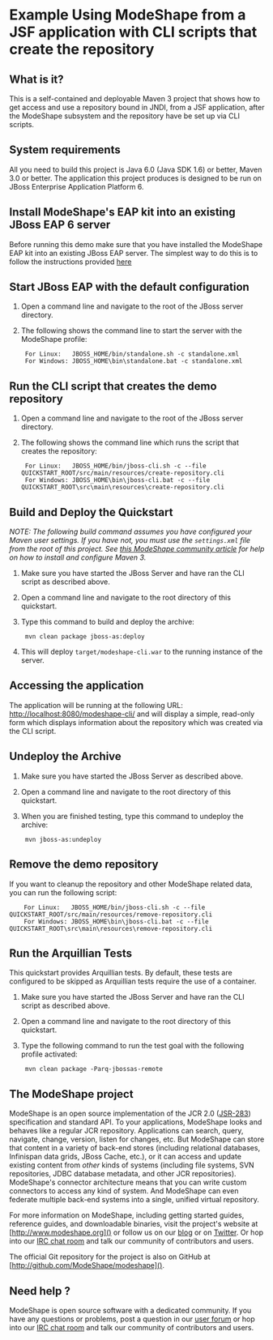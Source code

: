 Example Using ModeShape from a JSF application with CLI scripts that create the repository
==========================================================================================


What is it?
-----------

This is a self-contained and deployable Maven 3 project that shows how to get access and use a repository bound in JNDI, from
a JSF application, after the ModeShape subsystem and the repository have be set up via CLI scripts.

System requirements
-------------------

All you need to build this project is Java 6.0 (Java SDK 1.6) or better, Maven 3.0 or better.
The application this project produces is designed to be run on JBoss Enterprise Application Platform 6.

Install ModeShape's EAP kit into an existing JBoss EAP 6 server
-----------------------------------------------------
Before running this demo make sure that you have installed the ModeShape EAP kit into an existing JBoss EAP server.
The simplest way to do this is to follow the instructions provided [here](https://docs.jboss.org/author/display/MODE/Installing+ModeShape+into+AS7)

Start JBoss EAP with the default configuration
--------------------------------------------------------------------------------

1. Open a command line and navigate to the root of the JBoss server directory.
2. The following shows the command line to start the server with the ModeShape profile:

        For Linux:   JBOSS_HOME/bin/standalone.sh -c standalone.xml
        For Windows: JBOSS_HOME\bin\standalone.bat -c standalone.xml

Run the CLI script that creates the demo repository
--------------------------------------------------------------------------------

1. Open a command line and navigate to the root of the JBoss server directory.
2. The following shows the command line which runs the script that creates the repository:

        For Linux:   JBOSS_HOME/bin/jboss-cli.sh -c --file QUICKSTART_ROOT/src/main/resources/create-repository.cli
        For Windows: JBOSS_HOME\bin\jboss-cli.bat -c --file QUICKSTART_ROOT\src\main\resources\create-repository.cli

Build and Deploy the Quickstart
-------------------------
_NOTE: The following build command assumes you have configured your Maven user settings. If you have not, you must use the `settings.xml`
file from the root of this project. See [this ModeShape community article](http://community.jboss.org/wiki/ModeShapeandMaven)
for help on how to install and configure Maven 3._

1. Make sure you have started the JBoss Server and have ran the CLI script as described above.
2. Open a command line and navigate to the root directory of this quickstart.
3. Type this command to build and deploy the archive:

        mvn clean package jboss-as:deploy

4. This will deploy `target/modeshape-cli.war` to the running instance of the server.

Accessing the application
---------------------

The application will be running at the following URL: <http://localhost:8080/modeshape-cli/> and will display a simple,
read-only form which displays information about the repository which was created via the CLI script.

Undeploy the Archive
--------------------

1. Make sure you have started the JBoss Server as described above.
2. Open a command line and navigate to the root directory of this quickstart.
3. When you are finished testing, type this command to undeploy the archive:

        mvn jboss-as:undeploy

Remove the demo repository
---------------------------
If you want to cleanup the repository and other ModeShape related data, you can run the following script:

        For Linux:   JBOSS_HOME/bin/jboss-cli.sh -c --file QUICKSTART_ROOT/src/main/resources/remove-repository.cli
        For Windows: JBOSS_HOME\bin\jboss-cli.bat -c --file QUICKSTART_ROOT\src\main\resources\remove-repository.cli

Run the Arquillian Tests
-------------------------

This quickstart provides Arquillian tests. By default, these tests are configured to be skipped as Arquillian tests require the use of a container.

1. Make sure you have started the JBoss Server and have ran the CLI script as described above.
2. Open a command line and navigate to the root directory of this quickstart.
3. Type the following command to run the test goal with the following profile activated:

        mvn clean package -Parq-jbossas-remote

The ModeShape project
---------------------
ModeShape is an open source implementation of the JCR 2.0 
([JSR-283](http://www.jcp.org/en/jsr/detail?id=283])) specification and 
standard API. To your applications, ModeShape looks and behaves like a 
regular JCR repository. Applications can search, query, navigate, change, 
version, listen for changes, etc. But ModeShape can store that content 
in a variety of back-end stores (including relational databases, Infinispan 
data grids, JBoss Cache, etc.), or it can access and update existing content 
from *other* kinds of systems (including file systems, SVN repositories, 
JDBC database metadata, and other JCR repositories). ModeShape's connector 
architecture means that you can write custom connectors to access any 
kind of system. And ModeShape can even federate multiple back-end systems 
into a single, unified virtual repository.

For more information on ModeShape, including getting started guides, 
reference guides, and downloadable binaries, visit the project's website 
at [http://www.modeshape.org]() or follow us on our [blog](http://modeshape.wordpress.org) 
or on [Twitter](http://twitter.com/modeshape). Or hop into our 
[IRC chat room](http://www.jboss.org/modeshape/chat) and talk our community 
of contributors and users.

The official Git repository for the project is also on GitHub at 
[http://github.com/ModeShape/modeshape]().

Need help ?
-----------

ModeShape is open source software with a dedicated community. If you have 
any questions or problems, post a question in our 
[user forum](http://community.jboss.org/en/modeshape) or hop into our 
[IRC chat room](http://www.jboss.org/modeshape/chat) and talk our 
community of contributors and users.
